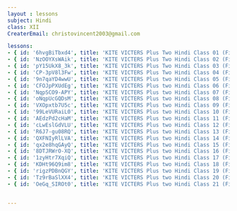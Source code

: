 ```yaml
--- 
layout : lessons 
subject: Hindi
class: XII
CreaterEmail: christovincent2003@gmail.com

lessons:
- { id: '6hvgBiTbxd4', title: 'KITE VICTERS Plus Two Hindi Class 01 (First Bell-ഫസ്റ്റ് ബെല്‍)' }
- { id: 'NzOOYXsWAik', title: 'KITE VICTERS Plus Two Hindi Class 02 (First Bell-ഫസ്റ്റ് ബെല്‍)' }
- { id: 'pY15UkX8_3k', title: 'KITE VICTERS Plus Two Hindi Class 03 (First Bell-ഫസ്റ്റ് ബെല്‍)' }
- { id: 'CP-3pV8l3Fw', title: 'KITE VICTERS Plus Two Hindi Class 04 (First Bell-ഫസ്റ്റ് ബെല്‍)' }
- { id: '9n7qaYD4wwU', title: 'KITE VICTERS Plus two Hindi Class 05 (First Bell-ഫസ്റ്റ് ബെല്‍)' }
- { id: 'CFOJpPXUdEg', title: 'KITE VICTERS Plus two Hindi Class 06 (First Bell-ഫസ്റ്റ് ബെല്‍)' }
- { id: 'NqpSCO9-APY', title: 'KITE VICTERS Plus two Hindi Class 07 (First Bell-ഫസ്റ്റ് ബെല്‍)' }
- { id: 'oNqpUcGQDsM', title: 'KITE VICTERS Plus two Hindi Class 08 (First Bell-ഫസ്റ്റ് ബെല്‍)' }
- { id: 'VXOpxtb7U5c', title: 'KITE VICTERS Plus two Hindi Class 09 (First Bell-ഫസ്റ്റ് ബെല്‍)' }
- { id: '99LeVURaiL0', title: 'KITE VICTERS Plus two Hindi Class 10 (First Bell-ഫസ്റ്റ് ബെല്‍)' }
- { id: 'AEdzPd2cHaM', title: 'KITE VICTERS Plus two Hindi Class 11 (First Bell-ഫസ്റ്റ് ബെല്‍)' }
- { id: 'cLwEslGdVLU', title: 'KITE VICTERS Plus two Hindi Class 12 (First Bell-ഫസ്റ്റ് ബെല്‍)' }
- { id: 'R6J7-gu08RQ', title: 'KITE VICTERS Plus two Hindi Class 13 (First Bell-ഫസ്റ്റ് ബെല്‍)' }
- { id: 'QXFNIyRlLVA', title: 'KITE VICTERS Plus two Hindi Class 14 (First Bell-ഫസ്റ്റ് ബെല്‍)' }
- { id: 'qx2e8hqGAyQ', title: 'KITE VICTERS Plus two Hindi Class 15 (First Bell-ഫസ്റ്റ് ബെല്‍)' }
- { id: '8DTJRWrO-XQ', title: 'KITE VICTERS Plus two Hindi Class 16 (First Bell-ഫസ്റ്റ് ബെല്‍)' }
- { id: '1zyHtr7XqiQ', title: 'KITE VICTERS Plus two Hindi Class 17 (First Bell-ഫസ്റ്റ് ബെല്‍)' }
- { id: 'KDHt96Q9im8', title: 'KITE VICTERS Plus two Hindi Class 18 (First Bell-ഫസ്റ്റ് ബെല്‍)' }
- { id: 'rigzPDBnQGY', title: 'KITE VICTERS Plus two Hindi Class 19 (First Bell-ഫസ്റ്റ് ബെല്‍)' }
- { id: 'Tz9rBaSlXX4', title: 'KITE VICTERS Plus two Hindi Class 20 (First Bell-ഫസ്റ്റ് ബെല്‍)' }
- { id: 'OeGq_SIROt0', title: 'KITE VICTERS Plus two Hindi Class 21 (First Bell-ഫസ്റ്റ് ബെല്‍)' }


---
```

